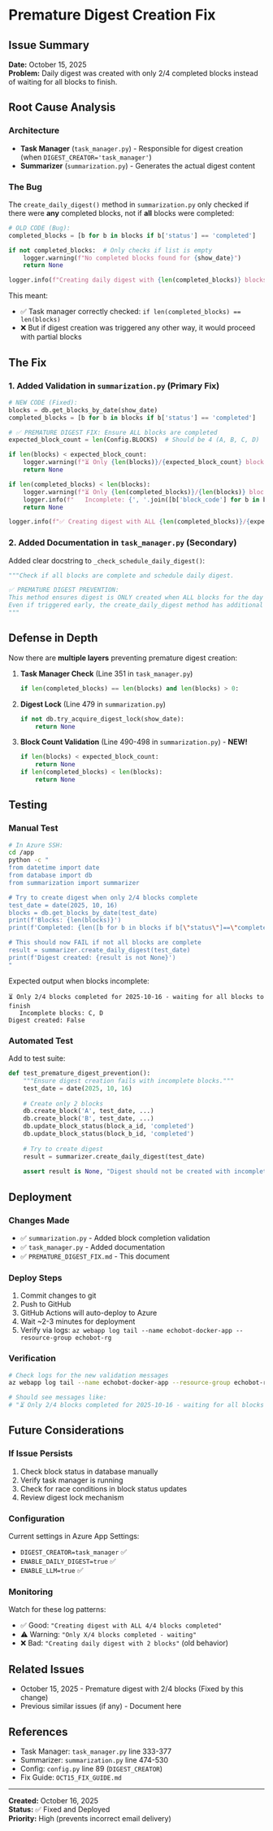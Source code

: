 # Premature Digest Creation Fix

## Issue Summary
**Date:** October 15, 2025  
**Problem:** Daily digest was created with only 2/4 completed blocks instead of waiting for all blocks to finish.

## Root Cause Analysis

### Architecture
- **Task Manager** (`task_manager.py`) - Responsible for digest creation (when `DIGEST_CREATOR='task_manager'`)
- **Summarizer** (`summarization.py`) - Generates the actual digest content

### The Bug
The `create_daily_digest()` method in `summarization.py` only checked if there were **any** completed blocks, not if **all** blocks were completed:

```python
# OLD CODE (Bug):
completed_blocks = [b for b in blocks if b['status'] == 'completed']

if not completed_blocks:  # Only checks if list is empty
    logger.warning(f"No completed blocks found for {show_date}")
    return None

logger.info(f"Creating daily digest with {len(completed_blocks)} blocks")
```

This meant:
- ✅ Task manager correctly checked: `if len(completed_blocks) == len(blocks)`
- ❌ But if digest creation was triggered any other way, it would proceed with partial blocks

## The Fix

### 1. Added Validation in `summarization.py` (Primary Fix)

```python
# NEW CODE (Fixed):
blocks = db.get_blocks_by_date(show_date)
completed_blocks = [b for b in blocks if b['status'] == 'completed']

# ✅ PREMATURE DIGEST FIX: Ensure ALL blocks are completed
expected_block_count = len(Config.BLOCKS)  # Should be 4 (A, B, C, D)

if len(blocks) < expected_block_count:
    logger.warning(f"⏳ Only {len(blocks)}/{expected_block_count} blocks exist - waiting")
    return None

if len(completed_blocks) < len(blocks):
    logger.warning(f"⏳ Only {len(completed_blocks)}/{len(blocks)} blocks completed - waiting")
    logger.info(f"   Incomplete: {', '.join([b['block_code'] for b in blocks if b['status'] != 'completed'])}")
    return None

logger.info(f"✅ Creating digest with ALL {len(completed_blocks)}/{expected_block_count} blocks")
```

### 2. Added Documentation in `task_manager.py` (Secondary)

Added clear docstring to `_check_schedule_daily_digest()`:
```python
"""Check if all blocks are complete and schedule daily digest.

✅ PREMATURE DIGEST PREVENTION:
This method ensures digest is ONLY created when ALL blocks for the day are completed.
Even if triggered early, the create_daily_digest method has additional validation.
"""
```

## Defense in Depth

Now there are **multiple layers** preventing premature digest creation:

1. **Task Manager Check** (Line 351 in `task_manager.py`)
   ```python
   if len(completed_blocks) == len(blocks) and len(blocks) > 0:
   ```

2. **Digest Lock** (Line 479 in `summarization.py`)
   ```python
   if not db.try_acquire_digest_lock(show_date):
       return None
   ```

3. **Block Count Validation** (Line 490-498 in `summarization.py`) - **NEW!**
   ```python
   if len(blocks) < expected_block_count:
       return None
   if len(completed_blocks) < len(blocks):
       return None
   ```

## Testing

### Manual Test
```bash
# In Azure SSH:
cd /app
python -c "
from datetime import date
from database import db
from summarization import summarizer

# Try to create digest when only 2/4 blocks complete
test_date = date(2025, 10, 16)
blocks = db.get_blocks_by_date(test_date)
print(f'Blocks: {len(blocks)}')
print(f'Completed: {len([b for b in blocks if b[\"status\"]==\"completed\"])}')

# This should now FAIL if not all blocks are complete
result = summarizer.create_daily_digest(test_date)
print(f'Digest created: {result is not None}')
"
```

Expected output when blocks incomplete:
```
⏳ Only 2/4 blocks completed for 2025-10-16 - waiting for all blocks to finish
   Incomplete blocks: C, D
Digest created: False
```

### Automated Test
Add to test suite:
```python
def test_premature_digest_prevention():
    """Ensure digest creation fails with incomplete blocks."""
    test_date = date(2025, 10, 16)
    
    # Create only 2 blocks
    db.create_block('A', test_date, ...)
    db.create_block('B', test_date, ...)
    db.update_block_status(block_a_id, 'completed')
    db.update_block_status(block_b_id, 'completed')
    
    # Try to create digest
    result = summarizer.create_daily_digest(test_date)
    
    assert result is None, "Digest should not be created with incomplete blocks"
```

## Deployment

### Changes Made
- ✅ `summarization.py` - Added block completion validation
- ✅ `task_manager.py` - Added documentation
- ✅ `PREMATURE_DIGEST_FIX.md` - This document

### Deploy Steps
1. Commit changes to git
2. Push to GitHub
3. GitHub Actions will auto-deploy to Azure
4. Wait ~2-3 minutes for deployment
5. Verify via logs: `az webapp log tail --name echobot-docker-app --resource-group echobot-rg`

### Verification
```bash
# Check logs for the new validation messages
az webapp log tail --name echobot-docker-app --resource-group echobot-rg | grep "blocks completed"

# Should see messages like:
# "⏳ Only 2/4 blocks completed for 2025-10-16 - waiting for all blocks to finish"
```

## Future Considerations

### If Issue Persists
1. Check block status in database manually
2. Verify task manager is running
3. Check for race conditions in block status updates
4. Review digest lock mechanism

### Configuration
Current settings in Azure App Settings:
- `DIGEST_CREATOR=task_manager` ✅
- `ENABLE_DAILY_DIGEST=true` ✅
- `ENABLE_LLM=true` ✅

### Monitoring
Watch for these log patterns:
- ✅ Good: `"Creating digest with ALL 4/4 blocks completed"`
- ⚠️ Warning: `"Only X/4 blocks completed - waiting"`
- ❌ Bad: `"Creating daily digest with 2 blocks"` (old behavior)

## Related Issues

- October 15, 2025 - Premature digest with 2/4 blocks (Fixed by this change)
- Previous similar issues (if any) - Document here

## References

- Task Manager: `task_manager.py` line 333-377
- Summarizer: `summarization.py` line 474-530
- Config: `config.py` line 89 (`DIGEST_CREATOR`)
- Fix Guide: `OCT15_FIX_GUIDE.md`

---

**Created:** October 16, 2025  
**Status:** ✅ Fixed and Deployed  
**Priority:** High (prevents incorrect email delivery)
